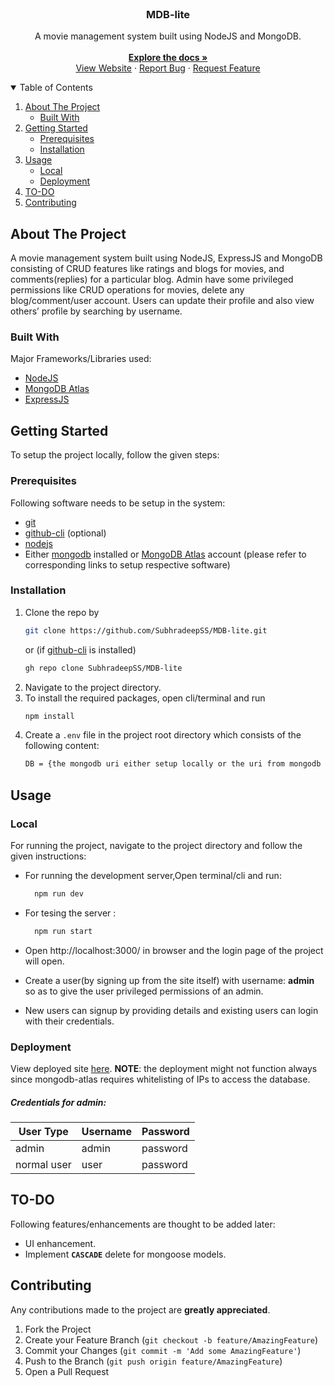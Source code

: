 <br />
<p align="center">
  <h3 align="center">MDB-lite</h3>

  <p align="center">
    A movie management system built using NodeJS and MongoDB.
    <br />
    <br />
    <a href="https://github.com/SubhradeepSS/MDB-lite"><strong>Explore the docs »</strong></a>
    <br />
    <a href="https://mdb-v1.herokuapp.com/">View Website</a>
    ·   
    <a href="https://github.com/SubhradeepSS/MDB-lite/issues">Report Bug</a>
    ·
    <a href="https://github.com/SubhradeepSS/MDB-lite/issues">Request Feature</a>
  </p>
</p>

<!-- TABLE OF CONTENTS -->
<details open="open">
  <summary>Table of Contents</summary>
  <ol>
    <li>
      <a href="#about-the-project">About The Project</a>
      <ul>
        <li><a href="#built-with">Built With</a></li>
      </ul>
    </li>
    <li>
      <a href="#getting-started">Getting Started</a>
      <ul>
        <li><a href="#prerequisites">Prerequisites</a></li>
        <li><a href="#installation">Installation</a></li>
      </ul>
    </li>
    <li>
      <a href="#usage">Usage</a>
      <ul>
        <li><a href="#local">Local</a></li>
        <li><a href="#deployment">Deployment</a></li>
      </ul>
    </li>
    <li><a href="#to-do">TO-DO</a></li>
    <li><a href="#contributing">Contributing</a></li>
  </ol>
</details>

<!-- ABOUT THE PROJECT -->

## About The Project

A movie management system built using NodeJS, ExpressJS and MongoDB consisting of CRUD features like ratings and blogs for movies, and comments(replies) for a particular blog. Admin have some privileged permissions like CRUD operations for movies, delete any blog/comment/user account. Users can update their profile and also view others’ profile by searching by username.

### Built With

Major Frameworks/Libraries used:

- [NodeJS](https://nodejs.org/en/)
- [MongoDB Atlas](https://www.mongodb.com/cloud/atlas)
- [ExpressJS](https://expressjs.com/)

<!-- GETTING STARTED -->

## Getting Started

To setup the project locally, follow the given steps:

### Prerequisites

Following software needs to be setup in the system:

- [git](https://git-scm.com/downloads)
- [github-cli](https://github.com/cli/cli) (optional)
- [nodejs](https://nodejs.org/en/)
- Either [mongodb](https://www.mongodb.com/) installed or [MongoDB Atlas](https://www.mongodb.com/cloud/atlas) account (please refer to corresponding links to setup respective software)

### Installation

1. Clone the repo by
   ```sh
   git clone https://github.com/SubhradeepSS/MDB-lite.git
   ```
   or (if [github-cli](https://github.com/cli/cli) is installed)
   ```sh
   gh repo clone SubhradeepSS/MDB-lite
   ```
2. Navigate to the project directory.
3. To install the required packages, open cli/terminal and run
   ```sh
   npm install
   ```
4. Create a `.env` file in the project root directory which consists of the following content:
   ```sh
   DB = {the mongodb uri either setup locally or the uri from mongodb atlas}
   ```

<!-- USAGE EXAMPLES -->

## Usage

### Local

For running the project, navigate to the project directory and follow the given instructions:

- For running the development server,Open terminal/cli and run:
  ```sh
    npm run dev
  ```
- For tesing the server :

  ```sh
    npm run start
  ```

- Open http://localhost:3000/ in browser and the login page of the project will open.

- Create a user(by signing up from the site itself) with username: **admin** so as to give the user privileged permissions of an admin.

- New users can signup by providing details and existing users can login with their credentials.

### Deployment

View deployed site [here](https://mdb-v1.herokuapp.com/).
**NOTE**: the deployment might not function always since mongodb-atlas requires whitelisting of IPs to access the database.

##### Credentials for admin:

| User Type   | Username | Password |
| ----------- | -------- | -------- |
| admin       | admin    | password |
| normal user | user     | password |

## TO-DO

Following features/enhancements are thought to be added later:

- UI enhancement.
- Implement **`CASCADE`** delete for mongoose models.

<!-- CONTRIBUTING -->

## Contributing

Any contributions made to the project are **greatly appreciated**.

1. Fork the Project
2. Create your Feature Branch (`git checkout -b feature/AmazingFeature`)
3. Commit your Changes (`git commit -m 'Add some AmazingFeature'`)
4. Push to the Branch (`git push origin feature/AmazingFeature`)
5. Open a Pull Request
